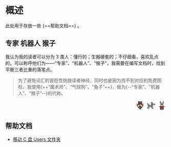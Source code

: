 # 概述
此处用于存放一些 {==帮助文档==} 。

## 专家 机器人 猴子
我认为我的读者可以分为 3 类人：懂行的；生搬硬套的；不仔细看，喜欢乱点的。可以称呼他们为——“专家”、“机器人”、“猴子”，我需要在编写文档时，找到平衡三者比重的落笔点。

> 为了避免词汇的褒贬性挑拨读者神经，同时也是因为找不到对应的免费图标，我使用{++“魔术师”、“气球狗”、“兔子”++}，做为{--“专家”、“机器人”、“猴子”--}的代称。

<div id="tags" style="text-align: right;">
<img src="logo/魔术师.svg" height="30">
<img src="logo/气球狗.svg" height="30">
<img src="logo/兔子.svg" height="30">
</div>

## 帮助文档
- <a href="/操作系统/Windows/移动 C 盘 Users 文件夹/移动 C 盘 Users 文件夹.html">移动 C 盘 Users 文件夹</a>